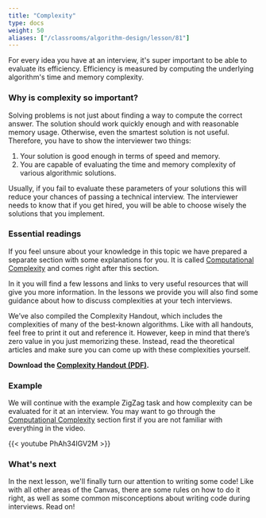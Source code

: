 ```yaml
---
title: "Complexity"
type: docs
weight: 50
aliases: ["/classrooms/algorithm-design/lesson/81"]
---
```

For every idea you have at an interview, it's super important to be able to evaluate its efficiency. Efficiency is measured by computing the underlying algorithm's time and memory complexity.

### Why is complexity so important?

Solving problems is not just about finding a way to compute the correct answer. The solution should work quickly enough and with reasonable memory usage. Otherwise, even the smartest solution is not useful. Therefore, you have to show the interviewer two things:

1. Your solution is good enough in terms of speed and memory.
2. You are capable of evaluating the time and memory complexity of various algorithmic solutions.

Usually, if you fail to evaluate these parameters of your solutions this will reduce your chances of passing a technical interview. The interviewer needs to know that if you get hired, you will be able to choose wisely the solutions that you implement.

### Essential readings

If you feel unsure about your knowledge in this topic we have prepared a separate section with some explanations for you. It is called [Computational Complexity](/algorithms/computational-complexity/) and comes right after this section.

In it you will find a few lessons and links to very useful resources that will give you more information. In the lessons we provide you will also find some guidance about how to discuss complexities at your tech interviews.

We’ve also compiled the Complexity Handout, which includes the complexities of many of the best-known algorithms. Like with all handouts, feel free to print it out and reference it. However, keep in mind that there’s zero value in you just memorizing these. Instead, read the theoretical articles and make sure you can come up with these complexities yourself.

**Download the [Complexity Handout (PDF)](https://hiredintech.com/the-common-comlexities-handout.pdf).**

### Example

We will continue with the example ZigZag task and how complexity can be evaluated for it at an interview. You may want to go through the [Computational Complexity](https://train.hiredintech.com/classrooms/algorithm-design/lesson/48) section first if you are not familiar with everything in the video.

<!-- <div style="text-align: center; margin: 20px">
<iframe allowfullscreen="" frameborder="0" height="400" id="complexity_video" mozallowfullscreen="" src="//player.vimeo.com/video/86507336?api=1&amp;player_id=complexity_video" webkitallowfullscreen="" width="600px"></iframe>
</div> -->

<div class="row">
<div class="col-md-8 col-md-offset-2">
<div class="embed-responsive embed-responsive-16by9 text-center">
{{< youtube PhAh34IGV2M >}}
</div>
</div>
</div>

### What's next

In the next lesson, we'll finally turn our attention to writing some code! Like with all other areas of the Canvas, there are some rules on how to do it right, as well as some common misconceptions about writing code during interviews. Read on!
